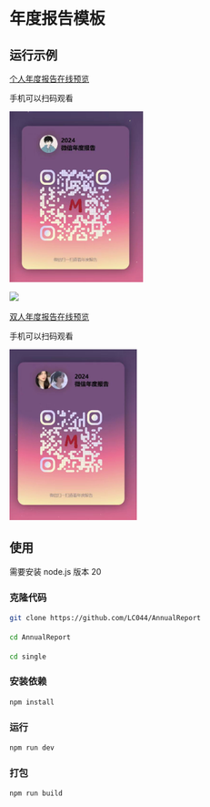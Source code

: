 # 年度报告模板

## 运行示例

[个人年度报告在线预览](https://memotrace.cn/2024/single/)

手机可以扫码观看

<img src="./doc/image/qrcode2.png" height="300px"/>

![](/doc/demo1.gif)

[双人年度报告在线预览](https://memotrace.cn/2024Report/)

手机可以扫码观看

<img src="./doc/image/qrcode1.png" height="300px"/>

## 使用

需要安装 node.js 版本 20

### 克隆代码

```bash
git clone https://github.com/LC044/AnnualReport

cd AnnualReport

cd single
```

### 安装依赖

```bash
npm install
```

### 运行

```bash
npm run dev
```

### 打包

```bash
npm run build
```
